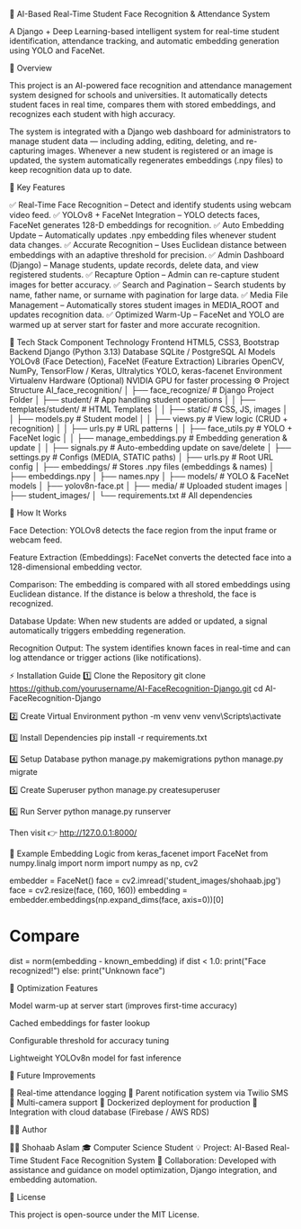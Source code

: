 🧠 AI-Based Real-Time Student Face Recognition & Attendance System

A Django + Deep Learning-based intelligent system for real-time student identification, attendance tracking, and automatic embedding generation using YOLO and FaceNet.

📘 Overview

This project is an AI-powered face recognition and attendance management system designed for schools and universities.
It automatically detects student faces in real time, compares them with stored embeddings, and recognizes each student with high accuracy.

The system is integrated with a Django web dashboard for administrators to manage student data — including adding, editing, deleting, and re-capturing images.
Whenever a new student is registered or an image is updated, the system automatically regenerates embeddings (.npy files) to keep recognition data up to date.

🚀 Key Features

✅ Real-Time Face Recognition – Detect and identify students using webcam video feed.
✅ YOLOv8 + FaceNet Integration – YOLO detects faces, FaceNet generates 128-D embeddings for recognition.
✅ Auto Embedding Update – Automatically updates .npy embedding files whenever student data changes.
✅ Accurate Recognition – Uses Euclidean distance between embeddings with an adaptive threshold for precision.
✅ Admin Dashboard (Django) – Manage students, update records, delete data, and view registered students.
✅ Recapture Option – Admin can re-capture student images for better accuracy.
✅ Search and Pagination – Search students by name, father name, or surname with pagination for large data.
✅ Media File Management – Automatically stores student images in MEDIA_ROOT and updates recognition data.
✅ Optimized Warm-Up – FaceNet and YOLO are warmed up at server start for faster and more accurate recognition.

🧩 Tech Stack
Component	Technology
Frontend	HTML5, CSS3, Bootstrap
Backend	Django (Python 3.13)
Database	SQLite / PostgreSQL
AI Models	YOLOv8 (Face Detection), FaceNet (Feature Extraction)
Libraries	OpenCV, NumPy, TensorFlow / Keras, Ultralytics YOLO, keras-facenet
Environment	Virtualenv
Hardware (Optional)	NVIDIA GPU for faster processing
⚙️ Project Structure
AI_face_recognition/
│
├── face_recognize/                # Django Project Folder
│   ├── student/                   # App handling student operations
│   │   ├── templates/student/     # HTML Templates
│   │   ├── static/                # CSS, JS, images
│   │   ├── models.py              # Student model
│   │   ├── views.py               # View logic (CRUD + recognition)
│   │   ├── urls.py                # URL patterns
│   │   ├── face_utils.py          # YOLO + FaceNet logic
│   │   ├── manage_embeddings.py   # Embedding generation & update
│   │   ├── signals.py             # Auto-embedding update on save/delete
│   ├── settings.py                # Configs (MEDIA, STATIC paths)
│   ├── urls.py                    # Root URL config
│
├── embeddings/                    # Stores .npy files (embeddings & names)
│   ├── embeddings.npy
│   ├── names.npy
│
├── models/                        # YOLO & FaceNet models
│   ├── yolov8n-face.pt
│
├── media/                         # Uploaded student images
│   ├── student_images/
│
└── requirements.txt               # All dependencies

🧠 How It Works

Face Detection:
YOLOv8 detects the face region from the input frame or webcam feed.

Feature Extraction (Embeddings):
FaceNet converts the detected face into a 128-dimensional embedding vector.

Comparison:
The embedding is compared with all stored embeddings using Euclidean distance.
If the distance is below a threshold, the face is recognized.

Database Update:
When new students are added or updated, a signal automatically triggers embedding regeneration.

Recognition Output:
The system identifies known faces in real-time and can log attendance or trigger actions (like notifications).

⚡ Installation Guide
1️⃣ Clone the Repository
git clone https://github.com/yourusername/AI-FaceRecognition-Django.git
cd AI-FaceRecognition-Django

2️⃣ Create Virtual Environment
python -m venv venv
venv\Scripts\activate

3️⃣ Install Dependencies
pip install -r requirements.txt

4️⃣ Setup Database
python manage.py makemigrations
python manage.py migrate

5️⃣ Create Superuser
python manage.py createsuperuser

6️⃣ Run Server
python manage.py runserver


Then visit 👉 http://127.0.0.1:8000/

🧮 Example Embedding Logic
from keras_facenet import FaceNet
from numpy.linalg import norm
import numpy as np, cv2

embedder = FaceNet()
face = cv2.imread('student_images/shohaab.jpg')
face = cv2.resize(face, (160, 160))
embedding = embedder.embeddings(np.expand_dims(face, axis=0))[0]

# Compare
dist = norm(embedding - known_embedding)
if dist < 1.0:
    print("Face recognized!")
else:
    print("Unknown face")

🧰 Optimization Features

Model warm-up at server start (improves first-time accuracy)

Cached embeddings for faster lookup

Configurable threshold for accuracy tuning

Lightweight YOLOv8n model for fast inference

🌟 Future Improvements

🔹 Real-time attendance logging
🔹 Parent notification system via Twilio SMS
🔹 Multi-camera support
🔹 Dockerized deployment for production
🔹 Integration with cloud database (Firebase / AWS RDS)

🧑‍💻 Author

👨‍💻 Shohaab Aslam
🎓 Computer Science Student
💡 Project: AI-Based Real-Time Student Face Recognition System
🤝 Collaboration: Developed with assistance and guidance on model optimization, Django integration, and embedding automation.

📄 License

This project is open-source under the MIT License.
